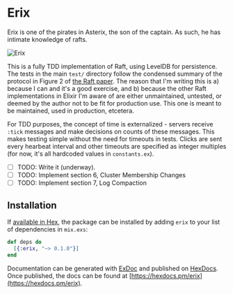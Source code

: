 # Erix

Erix is one of the pirates in Asterix, the son of the captain. As such, he
has intimate knowledge of rafts.

![Erix](http://www.asterix.com/asterix-de-a-a-z/les-personnages/perso/a38b.gif)

This is a fully TDD implementation of Raft, using LevelDB for
persistence. The tests in the main `test/` directory follow the
condensed summary of the protocol in Figure 2 of [the Raft
paper](https://raft.github.io/raft.pdf). The reason that I'm writing this
is a) because I can and it's a good exercise, and b) because the other
Raft implementations in Elixir I'm aware of are either unmaintained, untested,
or deemed by the author not to be fit for production use. This one is meant
to be maintained, used in production, etcetera.

For TDD purposes, the concept of time is externalized - servers receive
`:tick` messages and make decisions on counts of these messages. This makes
testing simple without the need for timeouts in tests. Clicks are sent every
hearbeat interval and other timeouts are specified as integer multiples (for
now, it's all hardcoded values in ``constants.ex``).

* [ ] TODO: Write it (underway).
* [ ] TODO: Implement section 6, Cluster Membership Changes
* [ ] TODO: Implement section 7, Log Compaction

## Installation

If [available in Hex](https://hex.pm/docs/publish), the package can be installed
by adding `erix` to your list of dependencies in `mix.exs`:

```elixir
def deps do
  [{:erix, "~> 0.1.0"}]
end
```

Documentation can be generated with [ExDoc](https://github.com/elixir-lang/ex_doc)
and published on [HexDocs](https://hexdocs.pm). Once published, the docs can
be found at [https://hexdocs.pm/erix](https://hexdocs.pm/erix).
